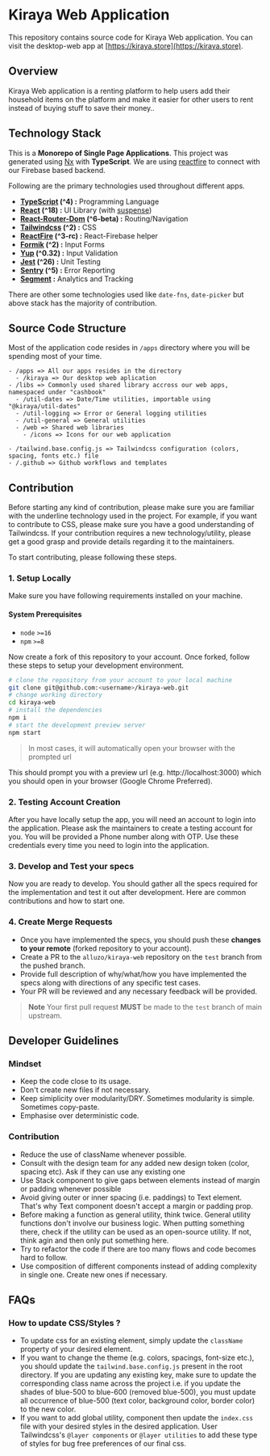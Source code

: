 # Kiraya Web Application

This repository contains source code for Kiraya Web application. You can visit the desktop-web app at [https://kiraya.store](https://kiraya.store).

## Overview

Kiraya Web application is a renting platform to help users add their household items on the platform and make it easier for other users to rent instead of buying stuff to save their money..

## Technology Stack

This is a **Monorepo of Single Page Applications**. This project was generated using [Nx](https://nx.dev) with **TypeScript**. We are using [reactfire](https://github.com/FirebaseExtended/reactfire) to connect with our Firebase based backend.

Following are the primary technologies used throughout different apps.

- **[TypeScript](https://www.typescriptlang.org/) (^4) :** Programming Language
- **[React](https://reactjs.org/docs/hello-world.html) (^18) :** UI Library (with [suspense](https://reactjs.org/docs/concurrent-mode-suspense.html))
- **[React-Router-Dom](https://reactrouter.com/desktop-web/guides/quick-start) (^6-beta) :** Routing/Navigation
- **[Tailwindcss](https://tailwindcss.com/) (^2) :** CSS
- **[ReactFire](https://github.com/FirebaseExtended/reactfire) (^3-rc) :** React-Firebase helper
- **[Formik](https://formik.org/docs/overview) (^2) :** Input Forms
- **[Yup](https://github.com/jquense/yup#readme) (^0.32) :** Input Validation
- **[Jest](https://jestjs.io/docs/getting-started) (^26) :** Unit Testing
- **[Sentry](https://docs.sentry.io/platforms/javascript/usage/) (^5) :** Error Reporting
- **[Segment](https://segment.com/docs/connections/sources/catalog/libraries/desktop-website/javascript/) :** Analytics and Tracking

There are other some technologies used like `date-fns`, `date-picker` but above stack has the majority of contribution.

## Source Code Structure

Most of the application code resides in `/apps` directory where you will be spending most of your time.

```
- /apps => All our apps resides in the directory
  - /kiraya => Our desktop web aplication
- /libs => Commonly used shared library accross our web apps, namespaced under "cashbook"
  - /util-dates => Date/Time utilities, importable using "@kiraya/util-dates"
  - /util-logging => Error or General logging utilities
  - /util-general => General utilities
  - /web => Shared web libraries
    - /icons => Icons for our web application

- /tailwind.base.config.js => Tailwindcss configuration (colors, spacing, fonts etc.) file
- /.github => Github workflows and templates
```

## Contribution

Before starting any kind of contribution, please make sure you are familiar with the underline technology used in the project. For example, if you want to contribute to CSS, please make sure you have a good understanding of Tailwindcss. If your contribution requires a new technology/utility, please get a good grasp and provide details regarding it to the maintainers.

To start contributing, please following these steps.

### 1. Setup Locally

Make sure you have following requirements installed on your machine.

#### System Prerequisites

- `node` `>=16`
- `npm` `>=8`

Now create a fork of this repository to your account. Once forked, follow these steps to setup your development
environment.

```bash
# clone the repository from your account to your local machine
git clone git@github.com:<username>/kiraya-web.git
# change working directory
cd kiraya-web
# install the dependencies
npm i
# start the development preview server
npm start
```

> In most cases, it will automatically open your browser with the prompted url

This should prompt you with a preview url (e.g. http://localhost:3000) which you should open in your browser (Google Chrome Preferred).

### 2. Testing Account Creation

After you have locally setup the app, you will need an account to login into the application. Please ask the maintainers to create a testing account for you. You will be provided a Phone number along with OTP. Use these credentials every time you need to login into the application.

### 3. Develop and Test your specs

Now you are ready to develop. You should gather all the specs required for the implementation and test it out after development. Here are common contributions and how to start one.

### 4. Create Merge Requests

- Once you have implemented the specs, you should push these **changes to your remote** (forked repository to your account).
- Create a PR to the `alluzo/kiraya-web` repository on the `test` branch from the pushed branch.
- Provide full description of why/what/how you have implemented the specs along with directions of any specific test cases.
- Your PR will be reviewed and any necessary feedback will be provided.

> **Note** Your first pull request **MUST** be made to the `test` branch of main upstream.

## Developer Guidelines

### Mindset

- Keep the code close to its usage.
- Don't create new files if not necessary.
- Keep simiplicity over modularity/DRY. Sometimes modularity is simple. Sometimes copy-paste.
- Emphasise over deterministic code.

### Contribution

- Reduce the use of className whenever possible.
- Consult with the design team for any added new design token (color, spacing etc). Ask if they can use any existing one
- Use Stack component to give gaps between elements instead of margin or padding whenever possible
- Avoid giving outer or inner spacing (i.e. paddings) to Text element. That's why Text component doesn't accept a margin or padding prop.
- Before making a function as general utility, think twice. General utility functions don't involve our business logic. When putting something there, check if the utility can be used as an open-source utility. If not, think agin and then only put something here.
- Try to refactor the code if there are too many flows and code becomes hard to follow.
- Use composition of different components instead of adding complexity in single one. Create new ones if necessary.

## FAQs

### How to update CSS/Styles ?

- To update css for an existing element, simply update the `className` property of your desired element.
- If you want to change the theme (e.g. colors, spacings, font-size etc.), you should update the `tailwind.base.config.js` present in the root directory. If you are updating any existing key, make sure to update the corresponding class name across the project i.e. if you update the shades of blue-500 to blue-600 (removed blue-500), you must update all occurrence of blue-500 (text color, background color, border color) to the new color.
- If you want to add global utility, component then update the `index.css` file with your desired styles in the desired application. User Tailwindcss's `@layer components` or `@layer utilities` to add these type of styles for bug free preferences of our final css.
